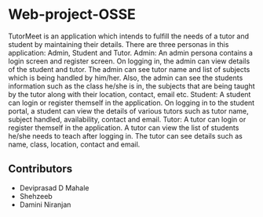 # Web-project-OSSE
TutorMeet is an application which intends to fulfill the needs of a tutor and student by maintaining their details. 
There are three personas in this application: Admin, Student and Tutor.
Admin: 
An admin persona contains a login screen and register screen. On logging in, the admin can view details of the student and tutor. The admin can see tutor name and list of subjects which is being handled by him/her. Also, the admin can see the students information such as the class he/she is in, the subjects that are being taught by the tutor along with their location, contact, email etc.
Student: 
A student can login or register themself in the application. On logging in to the student portal, a student can view the details of various tutors such as tutor name, subject handled, availability, contact and email.
Tutor:
A tutor can login or register themself in the application. A tutor can view the list of students he/she needs to teach after logging in. The tutor can see details such as name, class, location, contact and email.

## Contributors

- Deviprasad D Mahale
- Shehzeeb
- Damini Niranjan